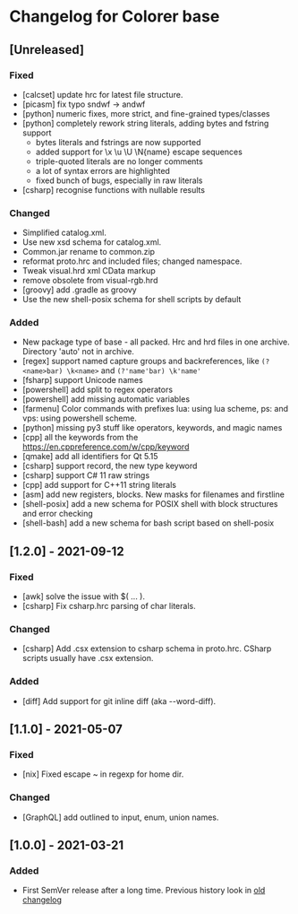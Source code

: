 # Changelog for Colorer base

## [Unreleased]

### Fixed
- [calcset] update hrc for latest file structure.
- [picasm] fix typo  sndwf -> andwf
- [python] numeric fixes, more strict, and fine-grained types/classes
- [python] completely rework string literals, adding bytes and fstring support
    * bytes literals and fstrings are now supported
    * added support for \x \u \U \N{name} escape sequences
    * triple-quoted literals are no longer comments
    * a lot of syntax errors are highlighted
    * fixed bunch of bugs, especially in raw literals
- [csharp] recognise functions with nullable results

### Changed
- Simplified catalog.xml.
- Use new xsd schema for catalog.xml.
- Common.jar rename to common.zip
- reformat proto.hrc and included files; changed namespace.
- Tweak visual.hrd xml CData markup
- remove obsolete from visual-rgb.hrd
- [groovy] add .gradle as groovy
- Use the new shell-posix schema for shell scripts by default

### Added
- New package type of base - all packed. Hrc and hrd files in one archive. Directory 'auto' not in archive.
- [regex] support named capture groups and backreferences, like `(?<name>bar) \k<name>` and `(?'name'bar) \k'name'`
- [fsharp] support Unicode names
- [powershell] add split to regex operators
- [powershell] add missing automatic variables
- [farmenu] Color commands with prefixes lua: using lua scheme, ps: and vps: using powershell scheme.
- [python] missing py3 stuff like operators, keywords, and magic names
- [cpp] all the keywords from the https://en.cppreference.com/w/cpp/keyword
- [qmake] add all identifiers for Qt 5.15
- [csharp] support record, the new type keyword
- [csharp] support C# 11 raw strings
- [cpp] add support for C++11 string literals
- [asm] add new registers, blocks. New masks for filenames and firstline
- [shell-posix] add a new schema for POSIX shell with block structures and error checking
- [shell-bash] add a new schema for bash script based on shell-posix

## [1.2.0] - 2021-09-12

### Fixed
- [awk] solve the issue with $( ... ).
- [csharp] Fix csharp.hrc parsing of char literals.

### Changed
- [csharp] Add .csx extension to csharp schema in proto.hrc. CSharp scripts usually have .csx extension.

### Added
- [diff] Add support for git inline diff (aka --word-diff).

## [1.1.0] - 2021-05-07

### Fixed
- [nix] Fixed escape ~ in regexp for home dir.

### Changed
- [GraphQL] add outlined to input, enum, union names.

## [1.0.0] - 2021-03-21

### Added
- First SemVer release after a long time. Previous history look in [old changelog](https://github.com/colorer/Colorer-schemes/blob/0ce9aa4ecf2fda04b959a7a74fd965247d8f65f8/hrc/hrc/CHANGELOG)

